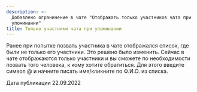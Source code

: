 ```yaml
---
description: >-
  Добавлено ограничение в чате "Отображать только участников чата при
  упоминании"
title: Только участники чата при упоминании
---
```


Ранее при попытке позвать участника в чате отображался список, где были не только его участники. Это решено было изменить. Сейчас в чате отображаются только  участники и вы сможете по необходимости позвать того человека, к кому хотите обратиться. Для этого введите символ @ и начните писать имя/кликните по Ф.И.О. из списка.

Дата публикации 22.09.2022


